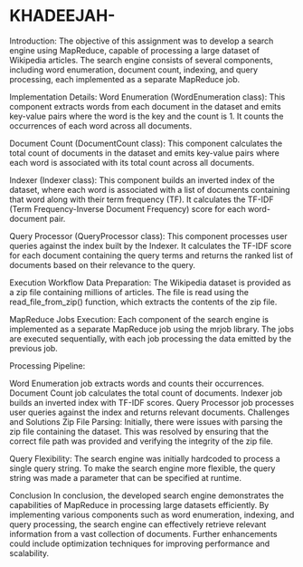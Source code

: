 # KHADEEJAH-
Introduction:
The objective of this assignment was to develop a search engine using MapReduce, capable of processing a large dataset of Wikipedia articles. The search engine consists of several components, including word enumeration, document count, indexing, and query processing, each implemented as a separate MapReduce job.

Implementation Details:
Word Enumeration (WordEnumeration class): This component extracts words from each document in the dataset and emits key-value pairs where the word is the key and the count is 1. It counts the occurrences of each word across all documents.

Document Count (DocumentCount class): This component calculates the total count of documents in the dataset and emits key-value pairs where each word is associated with its total count across all documents.

Indexer (Indexer class): This component builds an inverted index of the dataset, where each word is associated with a list of documents containing that word along with their term frequency (TF). It calculates the TF-IDF (Term Frequency-Inverse Document Frequency) score for each word-document pair.

Query Processor (QueryProcessor class): This component processes user queries against the index built by the Indexer. It calculates the TF-IDF score for each document containing the query terms and returns the ranked list of documents based on their relevance to the query.

Execution Workflow
Data Preparation: The Wikipedia dataset is provided as a zip file containing millions of articles. The file is read using the read_file_from_zip() function, which extracts the contents of the zip file.

MapReduce Jobs Execution: Each component of the search engine is implemented as a separate MapReduce job using the mrjob library. The jobs are executed sequentially, with each job processing the data emitted by the previous job.

Processing Pipeline:

Word Enumeration job extracts words and counts their occurrences.
Document Count job calculates the total count of documents.
Indexer job builds an inverted index with TF-IDF scores.
Query Processor job processes user queries against the index and returns relevant documents.
Challenges and Solutions
Zip File Parsing: Initially, there were issues with parsing the zip file containing the dataset. This was resolved by ensuring that the correct file path was provided and verifying the integrity of the zip file.

Query Flexibility: The search engine was initially hardcoded to process a single query string. To make the search engine more flexible, the query string was made a parameter that can be specified at runtime.

Conclusion
In conclusion, the developed search engine demonstrates the capabilities of MapReduce in processing large datasets efficiently. By implementing various components such as word enumeration, indexing, and query processing, the search engine can effectively retrieve relevant information from a vast collection of documents. Further enhancements could include optimization techniques for improving performance and scalability.
